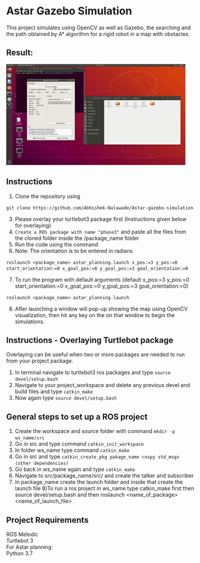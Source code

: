 # Astar Gazebo Simulation 
This project simulates using OpenCV as well as Gazebo, the searching and the path obtained by A* algorithm for a rigid robot in a map with obstacles.

## Result:

![result](results/astar1.gif)

## Instructions
1) Clone the repository using
```
git clone https://github.com/Abhishek-Nalawade/Astar-gazebo-simulation
```
3) Please overlay your turtlebot3 package first (Instructions given below for overlaying)
4) ```Create a ROS package with name "phase3"``` and paste all the files from the cloned folder inside the /package_name folder
5) Run the code using the command
6) Note: The orientation is to be entered in radians
```
roslaunch <package_name> astar_planning.launch x_pos:=3 y_pos:=0 start_orientation:=0 x_goal_pos:=0 y_goal_pos:=3 goal_orientation:=0
```
7) To run the program with default arguments (default x_pos:=3 y_pos:=0 start_orientation:=0 x_goal_pos:=0 y_goal_pos:=3 goal_orientation:=0)
```
roslaunch <package_name> astar_planning.launch
```
8) After launching a window will pop-up showing the map using OpenCV visualization, then hit any key on the on that window to begin the simulations.

## Instructions - Overlaying Turtlebot package
Overlaying can be useful when two or more packages are needed to run from your project package.
1) In terminal navigate to turtlebot3 ros packages and type ```source devel/setup.bash```
2) Navigate to your project_workspace and delete any previous devel and build files and type ```catkin_make```
3) Now again type ```source devel/setup.bash```

## General steps to set up a ROS project
1) Create the workspace and source folder with command ```mkdir -p ws_name/src```
2) Go in src and type command ```catkin_init_workspace```
3) In folder ws_name type command ```catkin_make```
4) Go in src and type ```catkin_create_pkg pakage_name rospy std_msgs (other dependencies)```
5) Go back in ws_name again and type ```catkin_make```
6) Navigate to src/package_name/src/ and create the talker and subscriber
7) In package_name create the launch folder and inside that create the launch file
8)To run a ros project in ws_name type catkin_make first then source devel/setup.bash and then roslaunch <name_of_package> <name_of_launch_file>

## Project Requirements
ROS Melodic\
Turtlebot 3 \
For Astar planning:\
Python 3.7
